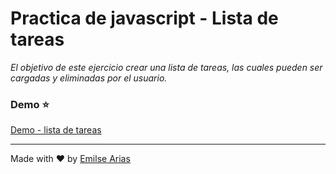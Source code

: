 # Practica de javascript - Lista de tareas

*El objetivo de este ejercicio crear una lista de tareas, las cuales pueden ser cargadas y eliminadas por el usuario.*

### Demo ⭐

[Demo - lista de tareas ](https://rollingcodeschool.github.io/3-listaTareasJS/)

___

Made with ❤️ by [Emilse Arias](https://github.com/earias08)
